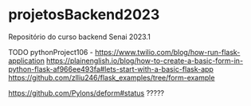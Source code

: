 # projetosBackend2023
Repositório do curso backend Senai 2023.1

TODO
pythonProject106 - https://www.twilio.com/blog/how-run-flask-application
https://plainenglish.io/blog/how-to-create-a-basic-form-in-python-flask-af966ee493fa#lets-start-with-a-basic-flask-app
https://github.com/zlliu246/flask_examples/tree/form-example

https://github.com/Pylons/deform#status ?????
